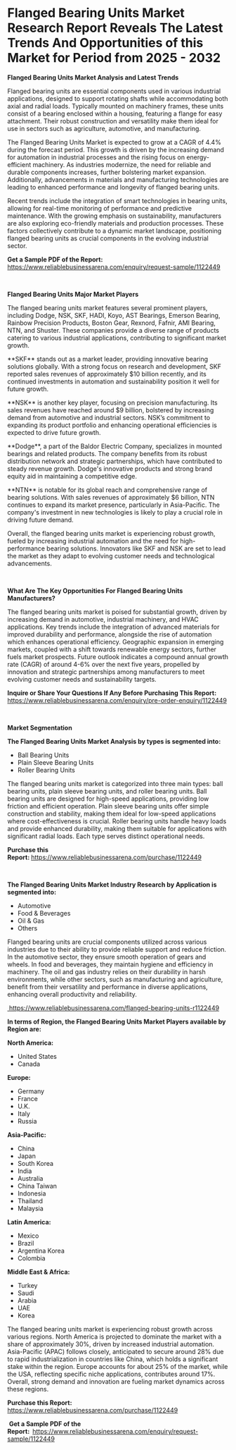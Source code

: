 <p><h1>Flanged Bearing Units Market Research Report Reveals The Latest Trends And Opportunities of this Market for Period from 2025 - 2032</h1></p><p><strong>Flanged Bearing Units Market Analysis and Latest Trends</strong></p>
<p><p>Flanged bearing units are essential components used in various industrial applications, designed to support rotating shafts while accommodating both axial and radial loads. Typically mounted on machinery frames, these units consist of a bearing enclosed within a housing, featuring a flange for easy attachment. Their robust construction and versatility make them ideal for use in sectors such as agriculture, automotive, and manufacturing.</p><p>The Flanged Bearing Units Market is expected to grow at a CAGR of 4.4% during the forecast period. This growth is driven by the increasing demand for automation in industrial processes and the rising focus on energy-efficient machinery. As industries modernize, the need for reliable and durable components increases, further bolstering market expansion. Additionally, advancements in materials and manufacturing technologies are leading to enhanced performance and longevity of flanged bearing units.</p><p>Recent trends include the integration of smart technologies in bearing units, allowing for real-time monitoring of performance and predictive maintenance. With the growing emphasis on sustainability, manufacturers are also exploring eco-friendly materials and production processes. These factors collectively contribute to a dynamic market landscape, positioning flanged bearing units as crucial components in the evolving industrial sector.</p></p>
<p><strong>Get a Sample PDF of the Report:&nbsp;</strong> <a href="https://www.reliablebusinessarena.com/enquiry/request-sample/1122449?utm_campaign=3195&utm_medium=2&utm_source=Github&utm_content=ia&utm_term=12042025&utm_id=flanged-bearing-units">https://www.reliablebusinessarena.com/enquiry/request-sample/1122449</a></p>
<p>&nbsp;</p>
<p><strong>Flanged Bearing Units Major Market Players</strong></p>
<p><p>The flanged bearing units market features several prominent players, including Dodge, NSK, SKF, HADI, Koyo, AST Bearings, Emerson Bearing, Rainbow Precision Products, Boston Gear, Rexnord, Fafnir, AMI Bearing, NTN, and Shuster. These companies provide a diverse range of products catering to various industrial applications, contributing to significant market growth.</p><p>**SKF** stands out as a market leader, providing innovative bearing solutions globally. With a strong focus on research and development, SKF reported sales revenues of approximately $10 billion recently, and its continued investments in automation and sustainability position it well for future growth.</p><p>**NSK** is another key player, focusing on precision manufacturing. Its sales revenues have reached around $9 billion, bolstered by increasing demand from automotive and industrial sectors. NSK’s commitment to expanding its product portfolio and enhancing operational efficiencies is expected to drive future growth.</p><p>**Dodge**, a part of the Baldor Electric Company, specializes in mounted bearings and related products. The company benefits from its robust distribution network and strategic partnerships, which have contributed to steady revenue growth. Dodge's innovative products and strong brand equity aid in maintaining a competitive edge.</p><p>**NTN** is notable for its global reach and comprehensive range of bearing solutions. With sales revenues of approximately $6 billion, NTN continues to expand its market presence, particularly in Asia-Pacific. The company's investment in new technologies is likely to play a crucial role in driving future demand.</p><p>Overall, the flanged bearing units market is experiencing robust growth, fueled by increasing industrial automation and the need for high-performance bearing solutions. Innovators like SKF and NSK are set to lead the market as they adapt to evolving customer needs and technological advancements.</p></p>
<p>&nbsp;</p>
<p><strong>What Are The Key Opportunities For Flanged Bearing Units Manufacturers?</strong></p>
<p><p>The flanged bearing units market is poised for substantial growth, driven by increasing demand in automotive, industrial machinery, and HVAC applications. Key trends include the integration of advanced materials for improved durability and performance, alongside the rise of automation which enhances operational efficiency. Geographic expansion in emerging markets, coupled with a shift towards renewable energy sectors, further fuels market prospects. Future outlook indicates a compound annual growth rate (CAGR) of around 4-6% over the next five years, propelled by innovation and strategic partnerships among manufacturers to meet evolving customer needs and sustainability targets.</p></p>
<p><strong>Inquire or Share Your Questions If Any Before Purchasing This Report:</strong> <a href="https://www.reliablebusinessarena.com/enquiry/pre-order-enquiry/1122449?utm_campaign=3195&utm_medium=2&utm_source=Github&utm_content=ia&utm_term=12042025&utm_id=flanged-bearing-units">https://www.reliablebusinessarena.com/enquiry/pre-order-enquiry/1122449</a></p>
<p>&nbsp;</p>
<p><strong>Market Segmentation</strong></p>
<p><strong>The Flanged Bearing Units Market Analysis by types is segmented into:</strong></p>
<p><ul><li>Ball Bearing Units</li><li>Plain Sleeve Bearing Units</li><li>Roller Bearing Units</li></ul></p>
<p><p>The flanged bearing units market is categorized into three main types: ball bearing units, plain sleeve bearing units, and roller bearing units. Ball bearing units are designed for high-speed applications, providing low friction and efficient operation. Plain sleeve bearing units offer simple construction and stability, making them ideal for low-speed applications where cost-effectiveness is crucial. Roller bearing units handle heavy loads and provide enhanced durability, making them suitable for applications with significant radial loads. Each type serves distinct operational needs.</p></p>
<p><strong>Purchase this Report:&nbsp;</strong><a href="https://www.reliablebusinessarena.com/purchase/1122449?utm_campaign=3195&utm_medium=2&utm_source=Github&utm_content=ia&utm_term=12042025&utm_id=flanged-bearing-units">https://www.reliablebusinessarena.com/purchase/1122449</a></p>
<p>&nbsp;</p>
<p><strong>The Flanged Bearing Units Market Industry Research by Application is segmented into:</strong></p>
<p><ul><li>Automotive</li><li>Food & Beverages</li><li>Oil & Gas</li><li>Others</li></ul></p>
<p><p>Flanged bearing units are crucial components utilized across various industries due to their ability to provide reliable support and reduce friction. In the automotive sector, they ensure smooth operation of gears and wheels. In food and beverages, they maintain hygiene and efficiency in machinery. The oil and gas industry relies on their durability in harsh environments, while other sectors, such as manufacturing and agriculture, benefit from their versatility and performance in diverse applications, enhancing overall productivity and reliability.</p></p>
<p><a href="https://www.reliablebusinessarena.com/flanged-bearing-units-r1122449?utm_campaign=3195&utm_medium=2&utm_source=Github&utm_content=ia&utm_term=12042025&utm_id=flanged-bearing-units">&nbsp;https://www.reliablebusinessarena.com/flanged-bearing-units-r1122449</a></p>
<p><strong>In terms of Region, the Flanged Bearing Units Market Players available by Region are:</strong></p>
<p>
    <p> <strong> North America: </strong>
        <ul>
            <li>United States</li>
            <li>Canada</li>
        </ul>
        </p> 
    <p> <strong> Europe: </strong>
        <ul>
            <li>Germany</li>
            <li>France</li>
            <li>U.K.</li>
            <li>Italy</li>
            <li>Russia</li>
        </ul>
        </p> 
    <p> <strong> Asia-Pacific: </strong>
        <ul>
            <li>China</li>
            <li>Japan</li>
            <li>South Korea</li>
            <li>India</li>
            <li>Australia</li>
            <li>China Taiwan</li>
            <li>Indonesia</li>
            <li>Thailand</li>
            <li>Malaysia</li>
        </ul>
        </p> 
    <p> <strong> Latin America: </strong>
        <ul>
            <li>Mexico</li>
            <li>Brazil</li>
            <li>Argentina Korea</li>
            <li>Colombia</li>
        </ul>
        </p> 
    <p> <strong> Middle East & Africa: </strong>
        <ul>
            <li>Turkey</li>
            <li>Saudi</li>
            <li>Arabia</li>
            <li>UAE</li>
            <li>Korea</li>
        </ul>
    </p>
    </p>
<p><p>The flanged bearing units market is experiencing robust growth across various regions. North America is projected to dominate the market with a share of approximately 30%, driven by increased industrial automation. Asia-Pacific (APAC) follows closely, anticipated to secure around 28% due to rapid industrialization in countries like China, which holds a significant stake within the region. Europe accounts for about 25% of the market, while the USA, reflecting specific niche applications, contributes around 17%. Overall, strong demand and innovation are fueling market dynamics across these regions.</p></p>
<p><strong>Purchase this Report: </strong><a href="https://www.reliablebusinessarena.com/purchase/1122449?utm_campaign=3195&utm_medium=2&utm_source=Github&utm_content=ia&utm_term=12042025&utm_id=flanged-bearing-units">https://www.reliablebusinessarena.com/purchase/1122449</a></p>
<p>&nbsp;<strong>Get a Sample PDF of the Report:&nbsp;&nbsp;</strong><a href="https://www.reliablebusinessarena.com/enquiry/request-sample/1122449?utm_campaign=3195&utm_medium=2&utm_source=Github&utm_content=ia&utm_term=12042025&utm_id=flanged-bearing-units">https://www.reliablebusinessarena.com/enquiry/request-sample/1122449</a></p>
<p><strong></strong></p>
<p><p></p><p></p><p></p></p>